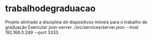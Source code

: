 # trabalhodegraduacao
Projeto alinhado a disciplina de dispositivos móveis para o trabalho de graduação
Exercutar json-server ./src/services/server.json --host 192.168.0.249 --port 3333
